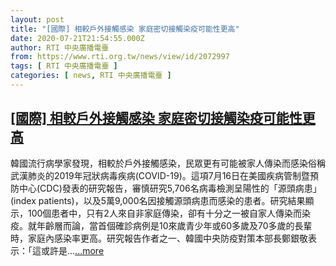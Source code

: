 ```yaml
---
layout: post
title: "[國際] 相較戶外接觸感染 家庭密切接觸染疫可能性更高"
date: 2020-07-21T21:54:55.000Z
author: RTI 中央廣播電臺
from: https://www.rti.org.tw/news/view/id/2072997
tags: [ RTI 中央廣播電臺 ]
categories: [ news, RTI 中央廣播電臺 ]
---
```

<!--1595368495000-->
[[國際] 相較戶外接觸感染 家庭密切接觸染疫可能性更高](https://www.rti.org.tw/news/view/id/2072997)
------

<div>
韓國流行病學家發現，相較於戶外接觸感染，民眾更有可能被家人傳染而感染俗稱武漢肺炎的2019年冠狀病毒疾病(COVID-19)。這項7月16日在美國疾病管制暨預防中心(CDC)發表的研究報告，審慎研究5,706名病毒檢測呈陽性的「源頭病患」(index patients)，以及5萬9,000名因接觸源頭病患而感染的患者。研究結果顯示，100個患者中，只有2人來自非家庭傳染，卻有十分之一被自家人傳染而染疫。就年齡層而論，當首個確診病例是10來歲青少年或60多歲及70多歲的長輩時，家庭內感染率更高。研究報告作者之一、韓國中央防疫對策本部長鄭銀敬表示：「這或許是...<a target="_blank" href="https://www.rti.org.tw/news/view/id/2072997">...more</a>
</div>
